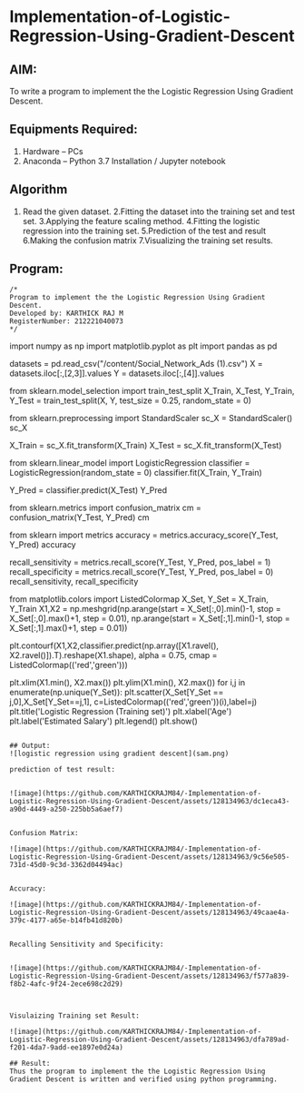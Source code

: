 # Implementation-of-Logistic-Regression-Using-Gradient-Descent

## AIM:
To write a program to implement the the Logistic Regression Using Gradient Descent.

## Equipments Required:
1. Hardware – PCs
2. Anaconda – Python 3.7 Installation / Jupyter notebook

## Algorithm
1. Read the given dataset.
2.Fitting the dataset into the training set and test set.
3.Applying the feature scaling method.
4.Fitting the logistic regression into the training set.
5.Prediction of the test and result
6.Making the confusion matrix 7.Visualizing the training set results.

## Program:
```
/*
Program to implement the the Logistic Regression Using Gradient Descent.
Developed by: KARTHICK RAJ M
RegisterNumber: 212221040073
*/
```
import numpy as np
import matplotlib.pyplot as plt
import pandas as pd

datasets = pd.read_csv("/content/Social_Network_Ads (1).csv")
X = datasets.iloc[:,[2,3]].values
Y = datasets.iloc[:,[4]].values

from sklearn.model_selection import train_test_split
X_Train, X_Test, Y_Train, Y_Test = train_test_split(X, Y, test_size = 0.25, random_state = 0)

from sklearn.preprocessing import StandardScaler
sc_X = StandardScaler()
sc_X

X_Train = sc_X.fit_transform(X_Train)
X_Test = sc_X.fit_transform(X_Test)

from sklearn.linear_model import LogisticRegression
classifier = LogisticRegression(random_state = 0)
classifier.fit(X_Train, Y_Train)

Y_Pred = classifier.predict(X_Test)
Y_Pred

from sklearn.metrics import confusion_matrix
cm = confusion_matrix(Y_Test, Y_Pred)
cm

from sklearn import metrics
accuracy = metrics.accuracy_score(Y_Test, Y_Pred)
accuracy

recall_sensitivity = metrics.recall_score(Y_Test, Y_Pred, pos_label = 1)
recall_specificity = metrics.recall_score(Y_Test, Y_Pred, pos_label = 0)
recall_sensitivity, recall_specificity

from matplotlib.colors import ListedColormap
X_Set, Y_Set = X_Train, Y_Train
X1,X2 = np.meshgrid(np.arange(start = X_Set[:,0].min()-1, stop = X_Set[:,0].max()+1, step = 0.01), 
                    np.arange(start = X_Set[:,1].min()-1, stop = X_Set[:,1].max()+1, step = 0.01))

plt.contourf(X1,X2,classifier.predict(np.array([X1.ravel(),
X2.ravel()]).T).reshape(X1.shape),
             alpha = 0.75, cmap = ListedColormap(('red','green')))

plt.xlim(X1.min(), X2.max())
plt.ylim(X1.min(), X2.max())
for i,j in enumerate(np.unique(Y_Set)):
    plt.scatter(X_Set[Y_Set == j,0],X_Set[Y_Set==j,1],
                c=ListedColormap(('red','green'))(i),label=j)
plt.title('Logistic Regression (Training set)')
plt.xlabel('Age')
plt.label('Estimated Salary')
plt.legend()
plt.show()

```

## Output:
![logistic regression using gradient descent](sam.png)

prediction of test result:


![image](https://github.com/KARTHICKRAJM84/-Implementation-of-Logistic-Regression-Using-Gradient-Descent/assets/128134963/dc1eca43-a90d-4449-a250-225bb5a6aef7)


Confusion Matrix:

![image](https://github.com/KARTHICKRAJM84/-Implementation-of-Logistic-Regression-Using-Gradient-Descent/assets/128134963/9c56e505-731d-45d0-9c3d-3362d04494ac)


Accuracy:

![image](https://github.com/KARTHICKRAJM84/-Implementation-of-Logistic-Regression-Using-Gradient-Descent/assets/128134963/49caae4a-379c-4177-a65e-b14fb41d820b)


Recalling Sensitivity and Specificity:


![image](https://github.com/KARTHICKRAJM84/-Implementation-of-Logistic-Regression-Using-Gradient-Descent/assets/128134963/f577a839-f8b2-4afc-9f24-2ece698c2d29)



Visulaizing Training set Result:

![image](https://github.com/KARTHICKRAJM84/-Implementation-of-Logistic-Regression-Using-Gradient-Descent/assets/128134963/dfa789ad-f201-4da7-9add-ee1897e0d24a)

## Result:
Thus the program to implement the the Logistic Regression Using Gradient Descent is written and verified using python programming.

